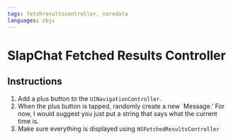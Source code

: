 ```yaml
---
tags: fetchresultscontroller, coredata
languages: objc
---
```


# SlapChat Fetched Results Controller

## Instructions

  1. Add a plus button to the `UINavigationController`.
  2. When the plus button is tapped, randomly create a new `Message.' For now, I would suggest you just put a string that says what the current time is.
  3. Make sure everything is displayed using `NSFetchedResultsController`
